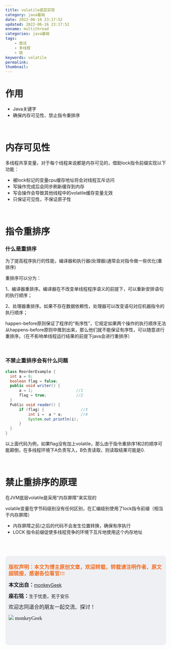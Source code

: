 ```yaml
---
title: volatile底层实现
category: java基础
date: 2022-06-16 23:17:52
updated: 2022-06-16 23:17:52
enname: multithread
categories: java基础
tags:
	- 面试
	- 多线程
	- 锁
keywords: volatile
permalink:
thumbnail:
---
```


# 作用

- Java关键字<!--more-->
- 确保内存可见性、禁止指令重排序



</br>

# 内存可见性

多线程共享变量，对于每个线程来说都是内存可见的，借助lock指令前缀实现以下功能：

- 被lock标记的变量cpu缓存地址将会对线程互斥访问
- 写操作完成后会同步刷新缓存到内存
- 写会操作会导致其他线程中的volatile缓存变量无效
- 只保证可见性，不保证原子性



</br>

# 指令重排序

### 什么是重排序

为了提高程序执行的性能，编译器和执行器(处理器)通常会对指令做一些优化(重排序)

重排序可以分为：

1、编译器重排序。编译器在不改变单线程程序语义的前提下，可以重新安排语句的执行顺序；

2、处理器重排序。如果不存在数据依赖性，处理器可以改变语句对应机器指令的执行顺序；



happen-before原则保证了程序的“有序性”，它规定如果两个操作的执行顺序无法从happens-before原则中推到出来，那么他们就不能保证有序性，可以随意进行重排序。（在不影响单线程运行结果的前提下java会进行重排序）



</br>

### 不禁止重排序会有什么问题

```java
class ReorderExample {
  int a = 0;
  boolean flag = false;
  public void writer() {
      a = 1;                   //1
      flag = true;             //2
  }
  Public void reader() {
      if (flag) {                //3
          int i =  a * a;        //4
          System.out.println(i);
      }
  }
}
```

以上面代码为例，如果flag没有加上volatile，那么由于指令重排序1和2的顺序可能颠倒，在多线程环境下A负责写入，B负责读取，则读取结果可能是0.



</br>

# 禁止重排序的原理

在JVM底层volatile是采用“内存屏障”来实现的

volatile变量在字节码级别没有任何区别，在汇编级别使用了lock指令前缀（相当于内存屏障）



- 内存屏障之前/之后的代码不会发生位置转换，确保有序执行
- LOCK 指令前缀促使多线程竞争的环境下互斥地使用这个内存地址



</br>

</br>

</br>

<script>
var _hmt = _hmt || [];
(function() {
  var hm = document.createElement("script");
  hm.src = "https://hm.baidu.com/hm.js?2f798e6b269c8a40f12bef25d7f1876d";
  var s = document.getElementsByTagName("script")[0]; 
  s.parentNode.insertBefore(hm, s);
})();
</script>

<div style="height:260px; background-color:rgb(238,240,244); padding:10px;border-radius:10px;">
    <p style="color:#f36c21;font:bold 16px/20px 'kaiTi';">
      版权声明：本文为博主原创文章，欢迎转载，转载请注明作者、原文超链接，感谢各位看官!!!
    </p>
    <p>
      <span style="font:bold 16px/20px 'kaiTi';">本文出自：</span><a href="https://monkeyGeek369.github.io">monkeyGeek</a> 
    </p>
    <p>
      <span style="font:bold 16px/20px 'kaiTi';">座右铭：</span><span>生于忧患，死于安乐</span> 
    </p>
    <p>
      <span style="font:16px/20px 'kaiTi';">欢迎志同道合的朋友一起交流、探讨！</span> 
    </p>
    <img style="height:auto; width:auto;flot:left;" src="../../../../image/monkey64.png" /><span style="font:16px/20px 'kaiTi';flot:left;">   monkeyGeek</span>



